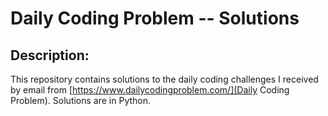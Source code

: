 # Daily Coding Problem -- Solutions

## Description:
This repository contains solutions to the daily coding challenges I received by email from [https://www.dailycodingproblem.com/](Daily Coding Problem).
Solutions are in Python.

